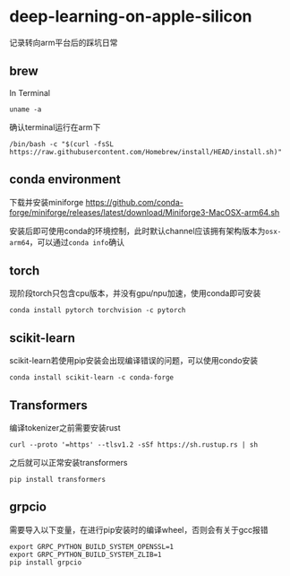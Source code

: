 # deep-learning-on-apple-silicon
记录转向arm平台后的踩坑日常

## brew
In Terminal
```
uname -a
```
确认terminal运行在arm下
```
/bin/bash -c "$(curl -fsSL https://raw.githubusercontent.com/Homebrew/install/HEAD/install.sh)"
```

## conda environment
下载并安装miniforge https://github.com/conda-forge/miniforge/releases/latest/download/Miniforge3-MacOSX-arm64.sh

安装后即可使用conda的环境控制，此时默认channel应该拥有架构版本为`osx-arm64`，可以通过`conda info`确认

## torch
现阶段torch只包含cpu版本，并没有gpu/npu加速，使用conda即可安装
```
conda install pytorch torchvision -c pytorch
```

## scikit-learn
scikit-learn若使用pip安装会出现编译错误的问题，可以使用condo安装
```
conda install scikit-learn -c conda-forge
```

## Transformers
编译tokenizer之前需要安装rust
```
curl --proto '=https' --tlsv1.2 -sSf https://sh.rustup.rs | sh
```
之后就可以正常安装transformers
```
pip install transformers
```

## grpcio
需要导入以下变量，在进行pip安装时的编译wheel，否则会有关于gcc报错
```
export GRPC_PYTHON_BUILD_SYSTEM_OPENSSL=1
export GRPC_PYTHON_BUILD_SYSTEM_ZLIB=1
pip install grpcio
